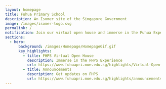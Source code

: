 ```yaml
---
layout: homepage
title: Fuhua Primary School
description: An Isomer site of the Singapore Government
image: /images/isomer-logo.svg
permalink: /
notification: Join our virtual open house and immerse in the Fuhua Experience!
sections:
  - hero:
      background: /images/Homepage/HomepageGif.gif
      key_highlights:
        - title: FHPS Virtual Open House
          description: Immerse in the FHPS Experience
          url: https://www.fuhuapri.moe.edu.sg/highlights/Virtual-Open-House/
        - title: Announcements
          description: Get updates on FHPS
          url: https://www.fuhuapri.moe.edu.sg/highlights/announcements/
---
```

